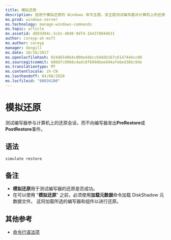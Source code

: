 ```yaml
---
title: 模拟还原
description: 适用于模拟还原的 Windows 命令主题，该主题测试编写器对计算机上的还原会话的参与，而不向编写器发出 PreRestore 或 PostRestore 事件。
ms.prod: windows-server
ms.technology: manage-windows-commands
ms.topic: article
ms.assetid: d883d94c-3cb1-4848-9d74-1b4378044b31
author: coreyp-at-msft
ms.author: coreyp
manager: dongill
ms.date: 10/16/2017
ms.openlocfilehash: 024d654864c000e44bccb9ddb167c6147444cc00
ms.sourcegitcommit: b00d7c8968c4adc8f699dbee694afe6ed36bc9de
ms.translationtype: MT
ms.contentlocale: zh-CN
ms.lasthandoff: 04/08/2020
ms.locfileid: "80834100"
---
```

# <a name="simulate-restore"></a>模拟还原

测试编写器参与计算机上的还原会话，而不向编写器发出**PreRestore**或**PostRestore**事件。

## <a name="syntax"></a>语法

```
simulate restore
```

## <a name="remarks"></a>备注

-   **模拟还原**用于测试编写器的还原是否成功。
-   在可以使用 "**模拟还原**" 之前，必须使用**加载元数据**命令加载 DiskShadow 元数据文件。 这将加载所选的编写器和组件以进行还原。

## <a name="additional-references"></a>其他参考

- [命令行语法项](command-line-syntax-key.md)